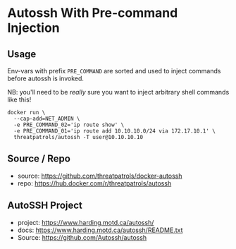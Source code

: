# Autossh With Pre-command Injection

## Usage

Env-vars with prefix `PRE_COMMAND` are sorted and used to inject commands before autossh is invoked.

NB: you'll need to be _really_ sure you want to inject arbitrary shell commands like this!


```shell
docker run \
  --cap-add=NET_ADMIN \
  -e PRE_COMMAND_02='ip route show' \
  -e PRE_COMMAND_01='ip route add 10.10.10.0/24 via 172.17.10.1' \
  threatpatrols/autossh -T user@10.10.10.10
```

## Source / Repo
* source: https://github.com/threatpatrols/docker-autossh
* repo: https://hub.docker.com/r/threatpatrols/autossh

## AutoSSH Project
* project: https://www.harding.motd.ca/autossh/
* docs: https://www.harding.motd.ca/autossh/README.txt
* Source: https://github.com/Autossh/autossh
